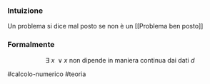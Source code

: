 ### Intuizione
Un problema si dice mal posto se non è un [[Problema ben posto]] 


### Formalmente

$$
\exists \ x \ \lor x \text{ non dipende in maniera continua dai dati }d
$$

#calcolo-numerico #teoria